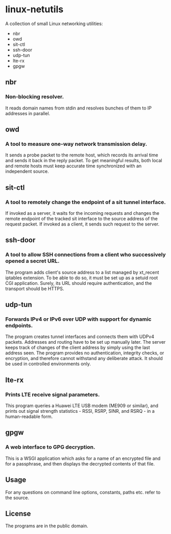 # linux-netutils
A collection of small Linux networking utilities:
- nbr
- owd
- sit-ctl
- ssh-door
- udp-tun
- lte-rx
- gpgw

## nbr
### Non-blocking resolver.
It reads domain names from stdin and resolves bunches of them to IP addresses in parallel.

## owd
### A tool to measure one-way network transmission delay.
It sends a probe packet to the remote host, which records its arrival time and sends it back in the reply packet. To get meaningful results, both local and remote hosts must keep accurate time synchronized with an independent source.

## sit-ctl
### A tool to remotely change the endpoint of a sit tunnel interface.
If invoked as a server, it waits for the incoming requests and changes the remote endpoint of the tracked sit interface to the source address of the request packet. If invoked as a client, it sends such request to the server.

## ssh-door
### A tool to allow SSH connections from a client who successively opened a secret URL.
The program adds client's source address to a list managed by xt_recent iptables extension. To be able to do so, it must be set up as a setuid root CGI application. Surely, its URL should require authentication, and the transport should be HTTPS.

## udp-tun
### Forwards IPv4 or IPv6 over UDP with support for dynamic endpoints.
The program creates tunnel interfaces and connects them with UDPv4 packets. Addresses and routing have to be set up manually later. The server keeps track of changes of the client address by simply using the last address seen. The program provides no authentication, integrity checks, or encryption, and therefore cannot withstand any deliberate attack. It should be used in controlled environments only.

## lte-rx
### Prints LTE receive signal parameters.
This program queries a Huawei LTE USB modem (ME909 or similar), and prints out signal strength statistics - RSSI, RSRP, SINR, and RSRQ - in a human-readable form.

## gpgw
### A web interface to GPG decryption.
This is a WSGI application which asks for a name of an encrypted file
and for a passphrase, and then displays the decrypted contents of that
file.

## Usage
For any questions on command line options, constants, paths etc. refer to the source.

## License
The programs are in the public domain.
